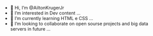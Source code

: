 - 👋 Hi, I’m @AiltonKrugerJr
- 👀 I’m interested in Dev content ...
- 🌱 I’m currently learning HTML e CSS ...
- 💞️ I’m looking to collaborate on open sourse projects and big data servers in future ...

